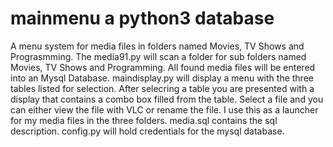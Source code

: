 # mainmenu a python3 database 
A menu system for media files in folders named Movies, TV Shows and Prograsmming. 
The media91.py will scan a folder for sub folders named Movies, TV Shows and Programming. 
All found media files will be entered into an Mysql Database. 
maindisplay.py will display a menu with the three tables listed for selection. 
After selecring a table you are presented with a display that contains a combo box filled from the table. 
Select a file and you can either view the file with VLC or rename the file. 
I use this as a launcher for my media files in the three folders. 
media.sql contains the sql description. 
config.py will hold credentials for the mysql database. 

